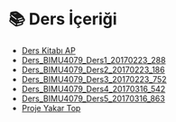 # 📚 Ders İçeriği

<!--Index-->

- [Ders Kitabı AP](./Ders%20Kitab%C4%B1%20AP.pdf)
- [Ders_BIMU4079_Ders1_20170223_288](./Ders_BIMU4079_Ders1_20170223_288.pdf)
- [Ders_BIMU4079_Ders2_20170223_186](./Ders_BIMU4079_Ders2_20170223_186.pdf)
- [Ders_BIMU4079_Ders3_20170223_752](./Ders_BIMU4079_Ders3_20170223_752.pdf)
- [Ders_BIMU4079_Ders4_20170316_542](./Ders_BIMU4079_Ders4_20170316_542.pdf)
- [Ders_BIMU4079_Ders5_20170316_863](./Ders_BIMU4079_Ders5_20170316_863.pdf)
- [Proje Yakar Top](./Proje%20Yakar%20Top.pdf)

<!--Index-->
